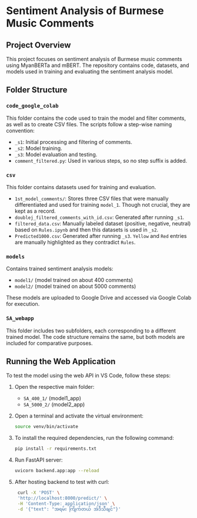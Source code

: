 # Sentiment Analysis of Burmese Music Comments

## Project Overview

This project focuses on sentiment analysis of Burmese music comments using MyanBERTa and mBERT. The repository contains code, datasets, and models used in training and evaluating the sentiment analysis model.

## Folder Structure

### `code_google_colab`

This folder contains the code used to train the model and filter comments, as well as to create CSV files. The scripts follow a step-wise naming convention:

- `_s1`: Initial processing and filtering of comments.
- `_s2`: Model training.
- `_s3`: Model evaluation and testing.
- `comment_filtered.py`: Used in various steps, so no step suffix is added.

### `csv`

This folder contains datasets used for training and evaluation.

- `1st_model_comments/`: Stores three CSV files that were manually differentiated and used for training `model_1`. Though not crucial, they are kept as a record.
- `doublej_filtered_comments_with_id.csv`: Generated after running `_s1`.
- `filtered_data.csv`: Manually labeled dataset (positive, negative, neutral) based on `Rules.ipynb` and then this datasets is used in `_s2`.
- `Predicted1000.csv`:  Generated after running `_s3`. `Yellow` and `Red`  entries are manually highlighted as they contradict `Rules`.

### `models`

Contains trained sentiment analysis models:

- `model1/` (model trained on about 400 comments)
- `model2/` (model trained on about 5000 comments)

These models are uploaded to Google Drive and accessed via Google Colab for execution.

### `SA_webapp`

This folder includes two subfolders, each corresponding to a different trained model. The code structure remains the same, but both models are included for comparative purposes.

## Running the Web Application

To test the model using the web API in VS Code, follow these steps:

1. Open the respective main folder:
   - `SA_400_1/` (model1_app)
   - `SA_5000_2/` (model2_app)

2. Open a terminal and activate the virtual environment:
   ```sh
   source venv/bin/activate

3. To install the required dependencies, run the following command:
   ```sh
   pip install -r requirements.txt

4. Run FastAPI server:
   ```sh
   uvicorn backend.app:app --reload
   
5. After hosting backend to test with curl:
   ```sh  
    curl -X 'POST' \
    'http://localhost:8000/predict/' \
    -H 'Content-Type: application/json' \
    -d '{"text": "အရမ်း ကြိုက်တယ် အဲဒီသီချင်"}'
